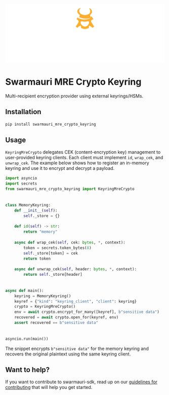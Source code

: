 <!-- Dark OS/GitHub theme → show LIGHT PNG; Light → show DARK PNG -->
<picture>
  <source media="(prefers-color-scheme: dark)"  srcset="../../../assets/swarmauri_brand_frag_light.png">
  <source media="(prefers-color-scheme: light)" srcset="../../../assets/swarmauri_brand_frag_dark.png">
  <!-- Fallback below (see #2) -->
  <img alt="Project logo" src="../../../assets/swarmauri_brand_frag_dark.png" width="640">
</picture>


# Swarmauri MRE Crypto Keyring

Multi-recipient encryption provider using external keyrings/HSMs.

## Installation

```bash
pip install swarmauri_mre_crypto_keyring
```

## Usage

`KeyringMreCrypto` delegates CEK (content-encryption key) management to
user-provided keyring clients. Each client must implement `id`,
`wrap_cek`, and `unwrap_cek`. The example below shows how to register an
in-memory keyring and use it to encrypt and decrypt a payload.

```python
import asyncio
import secrets
from swarmauri_mre_crypto_keyring import KeyringMreCrypto


class MemoryKeyring:
    def __init__(self):
        self._store = {}

    def id(self) -> str:
        return "memory"

    async def wrap_cek(self, cek: bytes, *, context):
        token = secrets.token_bytes(8)
        self._store[token] = cek
        return token

    async def unwrap_cek(self, header: bytes, *, context):
        return self._store[header]


async def main():
    keyring = MemoryKeyring()
    keyref = {"kind": "keyring_client", "client": keyring}
    crypto = KeyringMreCrypto()
    env = await crypto.encrypt_for_many([keyref], b"sensitive data")
    recovered = await crypto.open_for(keyref, env)
    assert recovered == b"sensitive data"


asyncio.run(main())
```

The snippet encrypts `b"sensitive data"` for the memory keyring and
recovers the original plaintext using the same keyring client.

## Want to help?

If you want to contribute to swarmauri-sdk, read up on our [guidelines for contributing](https://github.com/swarmauri/swarmauri-sdk/blob/master/contributing.md) that will help you get started.
